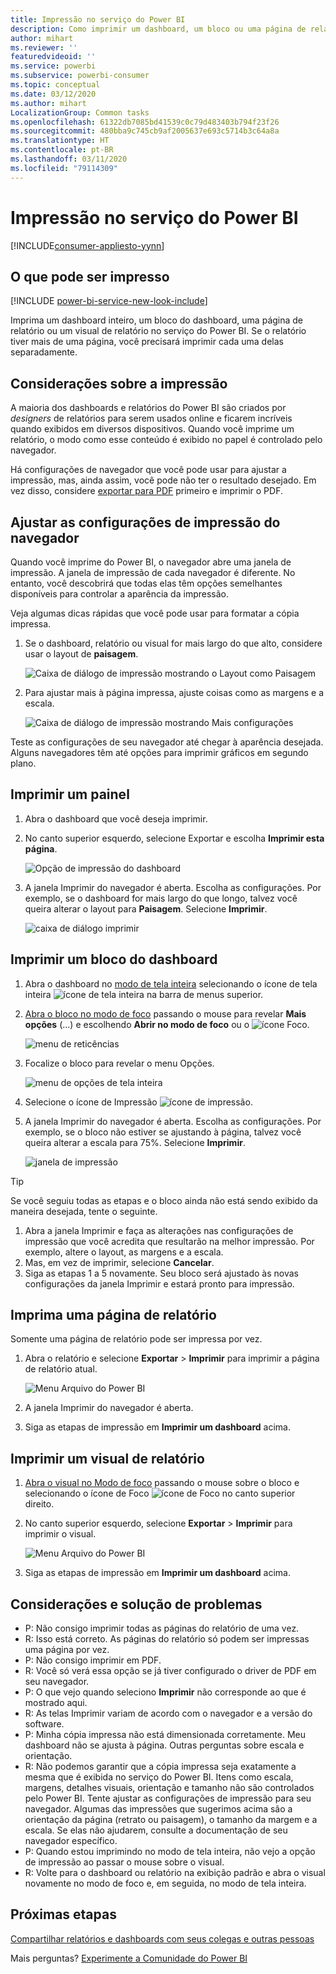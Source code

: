 ```yaml
---
title: Impressão no serviço do Power BI
description: Como imprimir um dashboard, um bloco ou uma página de relatório no serviço do Power BI.
author: mihart
ms.reviewer: ''
featuredvideoid: ''
ms.service: powerbi
ms.subservice: powerbi-consumer
ms.topic: conceptual
ms.date: 03/12/2020
ms.author: mihart
LocalizationGroup: Common tasks
ms.openlocfilehash: 61322db7085bd41539c0c79d483403b794f23f26
ms.sourcegitcommit: 480bba9c745cb9af2005637e693c5714b3c64a8a
ms.translationtype: HT
ms.contentlocale: pt-BR
ms.lasthandoff: 03/11/2020
ms.locfileid: "79114309"
---
```

# <a name="printing-from-the-power-bi-service"></a>Impressão no serviço do Power BI

[!INCLUDE[consumer-appliesto-yynn](../includes/consumer-appliesto-yynn.md)]
## <a name="what-can-be-printed"></a>O que pode ser impresso
[!INCLUDE [power-bi-service-new-look-include](../includes/power-bi-service-new-look-include.md)]

Imprima um dashboard inteiro, um bloco do dashboard, uma página de relatório ou um visual de relatório no serviço do Power BI. Se o relatório tiver mais de uma página, você precisará imprimir cada uma delas separadamente. 

## <a name="printing-considerations"></a>Considerações sobre a impressão

A maioria dos dashboards e relatórios do Power BI são criados por *designers* de relatórios para serem usados online e ficarem incríveis quando exibidos em diversos dispositivos. Quando você imprime um relatório, o modo como esse conteúdo é exibido no papel é controlado pelo navegador. 

Há configurações de navegador que você pode usar para ajustar a impressão, mas, ainda assim, você pode não ter o resultado desejado. Em vez disso, considere [exportar para PDF](end-user-pdf.md) primeiro e imprimir o PDF. 

## <a name="adjust-your-browser-print-settings"></a>Ajustar as configurações de impressão do navegador
Quando você imprime do Power BI, o navegador abre uma janela de impressão. A janela de impressão de cada navegador é diferente. No entanto, você descobrirá que todas elas têm opções semelhantes disponíveis para controlar a aparência da impressão. 

Veja algumas dicas rápidas que você pode usar para formatar a cópia impressa.

   > 
1. Se o dashboard, relatório ou visual for mais largo do que alto, considere usar o layout de **paisagem**. 

   ![Caixa de diálogo de impressão mostrando o Layout como Paisagem](./media/end-user-print/power-bi-landscape-layout.png)

2. Para ajustar mais à página impressa, ajuste coisas como as margens e a escala. 

    ![Caixa de diálogo de impressão mostrando Mais configurações](./media/end-user-print/power-bi-margins.png)

Teste as configurações de seu navegador até chegar à aparência desejada. Alguns navegadores têm até opções para imprimir gráficos em segundo plano. 

## <a name="print-a-dashboard"></a>Imprimir um painel
1. Abra o dashboard que você deseja imprimir.
2. No canto superior esquerdo, selecione Exportar e escolha **Imprimir esta página**.
   
    ![Opção de impressão do dashboard](./media/end-user-print/power-bi-dashboard-print.png)

3. A janela Imprimir do navegador é aberta. Escolha as configurações. Por exemplo, se o dashboard for mais largo do que longo, talvez você queira alterar o layout para **Paisagem**. Selecione **Imprimir**.
   
    ![caixa de diálogo imprimir](./media/end-user-print/power-bi-print-dash.png)

## <a name="print-a-dashboard-tile"></a>Imprimir um bloco do dashboard
1. Abra o dashboard no [modo de tela inteira](end-user-focus.md) selecionando o ícone de tela inteira ![ícone de tela inteira](./media/end-user-print/power-bi-full-screen.png) na barra de menus superior.

3. [Abra o bloco no modo de foco](end-user-focus.md) passando o mouse para revelar **Mais opções** (...) e escolhendo **Abrir no modo de foco** ou o ![ícone Foco](./media/end-user-print/power-bi-focus-icon.png).
   
    ![menu de reticências](./media/end-user-print/power-bi-menu-options.png)

4. Focalize o bloco para revelar o menu Opções.
   
    ![menu de opções de tela inteira](./media/end-user-print/menu-options-new.png)

4. Selecione o ícone de Impressão ![ícone de impressão](./media/end-user-print/print-icon.png).     

5. A janela Imprimir do navegador é aberta. Escolha as configurações. Por exemplo, se o bloco não estiver se ajustando à página, talvez você queira alterar a escala para 75%. Selecione **Imprimir**.

    ![janela de impressão](./media/end-user-print/power-bi-scale.png) 

> [!TIP]
> Se você seguiu todas as etapas e o bloco ainda não está sendo exibido da maneira desejada, tente o seguinte.
> 1. Abra a janela Imprimir e faça as alterações nas configurações de impressão que você acredita que resultarão na melhor impressão. Por exemplo, altere o layout, as margens e a escala. 
> 2. Mas, em vez de imprimir, selecione **Cancelar**. 
> 3. Siga as etapas 1 a 5 novamente. Seu bloco será ajustado às novas configurações da janela Imprimir e estará pronto para impressão.

## <a name="print-a-report-page"></a>Imprima uma página de relatório
Somente uma página de relatório pode ser impressa por vez.

1. Abra o relatório e selecione **Exportar** > **Imprimir** para imprimir a página de relatório atual.
   
    ![Menu Arquivo do Power BI](./media/end-user-print/power-bi-report-print.png)
2. A janela Imprimir do navegador é aberta.

3. Siga as etapas de impressão em **Imprimir um dashboard** acima.
   


## <a name="print-a-report-visual"></a>Imprimir um visual de relatório
1. [Abra o visual no Modo de foco](end-user-focus.md) passando o mouse sobre o bloco e selecionando o ícone de Foco ![ícone de Foco](./media/end-user-print/power-bi-focus-icon.png) no canto superior direito.

2. No canto superior esquerdo, selecione **Exportar** > **Imprimir** para imprimir o visual.

    ![Menu Arquivo do Power BI](./media/end-user-print/power-bi-report-print.png)


3. Siga as etapas de impressão em **Imprimir um dashboard** acima.

## <a name="considerations-and-troubleshooting"></a>Considerações e solução de problemas

* P: Não consigo imprimir todas as páginas do relatório de uma vez.    
* R: Isso está correto. As páginas do relatório só podem ser impressas uma página por vez.
* P: Não consigo imprimir em PDF.    
* R: Você só verá essa opção se já tiver configurado o driver de PDF em seu navegador.    
* P: O que vejo quando seleciono **Imprimir** não corresponde ao que é mostrado aqui.    
* R: As telas Imprimir variam de acordo com o navegador e a versão do software.
* P: Minha cópia impressa não está dimensionada corretamente.  Meu dashboard não se ajusta à página. Outras perguntas sobre escala e orientação.    
* R: Não podemos garantir que a cópia impressa seja exatamente a mesma que é exibida no serviço do Power BI. Itens como escala, margens, detalhes visuais, orientação e tamanho não são controlados pelo Power BI. Tente ajustar as configurações de impressão para seu navegador. Algumas das impressões que sugerimos acima são a orientação da página (retrato ou paisagem), o tamanho da margem e a escala. Se elas não ajudarem, consulte a documentação de seu navegador específico.      
* P: Quando estou imprimindo no modo de tela inteira, não vejo a opção de impressão ao passar o mouse sobre o visual.   
* R: Volte para o dashboard ou relatório na exibição padrão e abra o visual novamente no modo de foco e, em seguida, no modo de tela inteira. 

## <a name="next-steps"></a>Próximas etapas
[Compartilhar relatórios e dashboards com seus colegas e outras pessoas](../service-share-dashboards.md)

Mais perguntas? [Experimente a Comunidade do Power BI](https://community.powerbi.com/)

